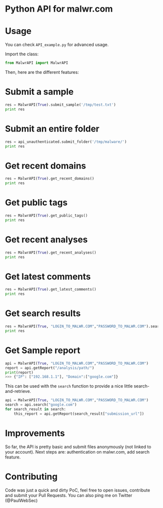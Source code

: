 Python API for malwr.com 
========


Usage 
========

You can check ```API_example.py``` for advanced usage.

Import the class: 

```python
from MalwrAPI import MalwrAPI
```

Then, here are the different features: 

Submit a sample
=======

```python
res = MalwrAPI(True).submit_sample('/tmp/test.txt')
print res
```

Submit an entire folder
=======

```python
res = api_unauthenticated.submit_folder('/tmp/malware/')
print res
```

Get recent domains
=======

```python
res = MalwrAPI(True).get_recent_domains()
print res 
```

Get public tags
=======

```python
res = MalwrAPI(True).get_public_tags()
print res 
```

Get recent analyses
=======

```python
res = MalwrAPI(True).get_recent_analyses()
print res 
```

Get latest comments
=======

```python
res = MalwrAPI(True).get_latest_comments()
print res 
```

Get search results
=======

```python
res = MalwrAPI(True, "LOGIN_TO_MALWR.COM","PASSWORD_TO_MALWR.COM").search("STRING_TO_SEARCH")
print res 
```

Get Sample report
=======

```python
api = MalwrAPI(True, "LOGIN_TO_MALWR.COM","PASSWORD_TO_MALWR.COM")
report = api.getReport("/analysis/path/")
print(report)
>>> {"IP": ["192.168.1.1"], "Domain":["google.com"]}
```

This can be used with the `search` function to provide a nice little search-and-retrieve.

```python
api = MalwrAPI(True, "LOGIN_TO_MALWR.COM","PASSWORD_TO_MALWR.COM")
search = api.search("google.com")
for search_result in search:
    this_report = api.getReport(search_result["submission_url"])
```

Improvements
=======

So far, the API is pretty basic and submit files anonymously (not linked to your account). 
Next steps are: authentication on malwr.com, add search feature. 


Contributing
=======

Code was just a quick and dirty PoC, feel free to open issues, contribute and submit your Pull Requests. 
You can also ping me on Twitter (@PaulWebSec)
